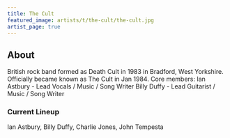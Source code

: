 ```yaml
---
title: The Cult
featured_image: artists/t/the-cult/the-cult.jpg
artist_page: true
---
```

## About

British rock band formed as Death Cult in 1983 in Bradford, West Yorkshire. Officially became known as The Cult in Jan 1984.
Core members:
Ian Astbury - Lead Vocals /  Music / Song Writer
Billy Duffy - Lead Guitarist / Music / Song Writer

### Current Lineup

Ian Astbury, Billy Duffy, Charlie Jones, John Tempesta

